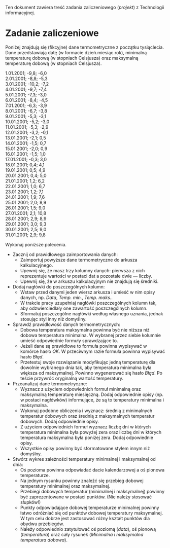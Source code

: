 Ten dokument zawiera treść zadania zaliczeniowego (*projekt*) z Technologii
informacyjnej.

# Zadanie zaliczeniowe

Poniżej znajdują się (fikcyjne) dane termometryczne z początku tysiąclecia.
Dane przedstawiają datę (w formacie dzień.miesiąc.rok), minimalną temperaturę
dobową (w stopniach Celsjusza) oraz maksymalną temperaturę dobową (w stopniach
Celsjusza).

1.01.2001; -9,8; -6,0  
2.01.2001; -8,8; -5,3  
3.01.2001; -10,2; -7,2  
4.01.2001; -9,7; -7,4  
5.01.2001; -7,3; -3,0  
6.01.2001; -8,4; -4,5  
7.01.2001; -6,3; -3,9  
8.01.2001; -6,7; -3,8  
9.01.2001; -5,3; -3,1  
10.01.2001; -5,2; -3,0  
11.01.2001; -5,3; -2,9  
12.01.2001; -3,2; -0,1  
13.01.2001; -2,1; 0,5  
14.01.2001; -1,5; 0,7  
15.01.2001; -2,0; 0,9  
16.01.2001; -1,5; 1,0  
17.01.2001; -0,3; 3,0  
18.01.2001; 0,4; 4,1  
19.01.2001; 0,5; 4,9  
20.01.2001; 0,4; 5,0  
21.01.2001; 1,2; 6,2  
22.01.2001; 1,0; 6,7  
23.01.2001; 1,2; 7,1  
24.01.2001; 1,9; 7,6  
25.01.2001; 2,0; 8,9  
26.01.2001; 1,5; 9,0  
27.01.2001; 2,1; 10,8  
28.01.2001; 2,9; 8,9  
29.01.2001; 3,0; 9,3  
30.01.2001; 2,5; 9,0  
31.01.2001; 2,9; 9,8

Wykonaj poniższe polecenia.
  * Zacznij od prawidłowego zaimportowania danych:
    * Zaimportuj powyższe dane termometryczne do arkusza kalkulacyjnego.
    * Upewnij się, że masz trzy kolumny danych: pierwsza z nich reprezentuje
      wartości w postaci dat a pozostałe dwie — liczby.
    * Upewnij się, że w arkuszu kalkulacyjnym nie znajdują się średniki.
  * Dodaj nagłówki do poszczególnych kolumn:
    * Wstaw przed danymi jeden wiersz arkusza i umieść w nim opisy danych, np.
     *Data*, *Temp. min.*, *Temp. maks.*.
    * W trakcie pracy uzupełniaj nagłówki poszczególnych kolumn tak, aby
      odzwierciedlały one zawartość poszczególnych kolumn.
    * Sformatuj poszczególne nagłówki według własnego uznania, jednak stosując
      styl inny niż domyślny.
  * Sprawdź prawidłowość danych termometrycznych:
    * Dobowa temperatura maksymalna powinna być nie niższa niż dobowa
      temperatura minimalna. W wybranej przez siebie kolumnie umieść odpowiednie
      formuły sprawdzające to.
    * Jeżeli dane są prawidłowe to formuła powinna wypisywać w komórce hasło
      *OK*. W przeciwnym razie formuła powinna wypisywać hasło *Błąd*.
    * Przetestuj swoje rozwiązanie modyfikując jedną temperaturę dla dowolnie
      wybranego dnia tak, aby temperatura minimalna była większa od maksymalnej.
      Powinno wygenerować się hasło *Błąd*. Po teście przywróć oryginalną
      wartość temperatury.
  * Przeanalizuj dane termometryczne:
    * Wyznacz z użyciem odpowiednich formuł minimalną oraz maksymalną
      temperaturę miesięczną. Dodaj odpowiednie opisy (np. w postaci nagłówków)
      informujące, że są to temperatury minimalna i maksymalna.
    * Wykonaj podobne obliczenia i wyznacz: średnią z minimalnych temperatur
      dobowych oraz średnią z maksymalnych temperatur dobowych. Dodaj
      odpowiednie opisy.
    * Z użyciem odpowiednich formuł wyznacz liczbę dni w których temperatura
      minimalna była powyżej zera oraz liczbę dni w których temperatura
      maksymalna była poniżej zera. Dodaj odpowiednie opisy.
    * Wszystkie opisy powinny być sformatowane stylem innym niż domyślny.
  * Stwórz wykres zależności temperatury minimalnej i maksymalnej od dnia:
    * Oś pozioma powinna odpowiadać dacie kalendarzowej a oś pionowa
      temperaturze.
    * Na jednym rysunku powinny znaleźć się przebieg dobowej temperatury
      minimalnej oraz maksymalnej.
    * Przebiegi dobowych temperatur (minimalnej i maksymalnej) powinny być
      zaprezentowane w postaci punktów. (Nie należy stosować słupków!)
    * Punkty odpowiadające dobowej temperaturze minimalnej powinny łatwo
      odróżniać się od punktów dobowej temperatury maksymalnej. W tym celu
      dobrze jest zastosować różny kształt punktów dla obydwu przebiegów.
    * Należy odpowiednio zatytułować oś poziomą (*data*), oś pionową
      (*temperatura*) oraz cały rysunek (*Minimalna i maksymalna temperatura
      dobowa*).
